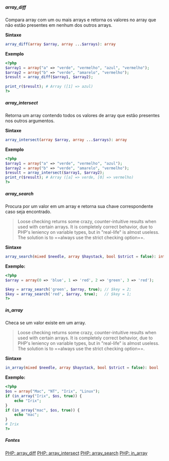 
##### array_diff
Compara array com um ou mais arrays e retorna os valores no array que não estão presentes em nenhum dos outros arrays.

**Sintaxe**
```php
array_diff(array $array, array ...$arrays): array
```

**Exemplo**
```php
<?php  
$array1 = array("a" => "verde", "vermelho", "azul", "vermelho");  
$array2 = array("b" => "verde", "amarelo", "vermelho");  
$result = array_diff($array1, $array2);  
  
print_r($result); # Array ([1] => azul)
?>
```

##### array_intersect
Retorna um array contendo todos os valores de array que estão presentes nos outros argumentos.

**Sintaxe**
```php
array_intersect(array $array, array ...$arrays): array
```

**Exemplo**
```php
<?php  
$array1 = array("a" => "verde", "vermelho", "azul");  
$array2 = array("b" => "verde", "amarelo", "vermelho");  
$result = array_intersect($array1, $array2);  
print_r($result); # Array ([a] => verde, [0] => vermelho)
?>
```

##### array_search
Procura por um valor em um array e retorna sua chave correspondente caso seja encontrado.

>Loose checking returns some crazy, counter-intuitive results when used with certain arrays. It is completely correct behavior, due to PHP's leniency on variable types, but in "real-life" is almost useless.  The solution is to ==always use the strict checking option==.

**Sintaxe**
```php
array_search(mixed $needle, array $haystack, bool $strict = false): int|string|false
```

**Exemplo:**
```php
<?php
$array = array(0 => 'blue', 1 => 'red', 2 => 'green', 3 => 'red');

$key = array_search('green', $array, true); // $key = 2;
$key = array_search('red', $array, true);   // $key = 1;
?>
```

##### in_array
Checa se um valor existe em um array.

>Loose checking returns some crazy, counter-intuitive results when used with certain arrays. It is completely correct behavior, due to PHP's leniency on variable types, but in "real-life" is almost useless. The solution is to ==always use the strict checking option==.

**Sintaxe**
```php
in_array(mixed $needle, array $haystack, bool $strict = false): bool
```

**Exemplo:**
```php
<?php  
$os = array("Mac", "NT", "Irix", "Linux");  
if (in_array("Irix", $os, true)) {  
	echo "Irix";  
}  
if (in_array("mac", $os, true)) {  
	echo "mac";  
}
# Irix
?>
```

##### Fontes
[PHP: array_diff](https://www.php.net/manual/pt_BR/function.array-diff.php)
[PHP: array_intersect](https://www.php.net/manual/pt_BR/function.array-intersect.php)
[PHP: array_search](https://www.php.net/manual/pt_BR/function.array-search.php)
[PHP: in_array](https://www.php.net/manual/pt_BR/function.in-array.php)

